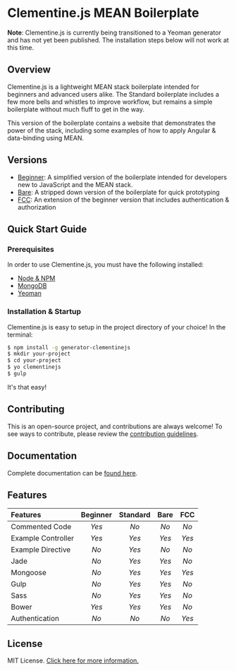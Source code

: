 # Clementine.js MEAN Boilerplate

**Note**: Clementine.js is currently being transitioned to a Yeoman generator and has not yet been published. The installation steps below will not work at this time.

## Overview

Clementine.js is a lightweight MEAN stack boilerplate intended for beginners and advanced users alike. The Standard boilerplate includes a few more bells and whistles to improve workflow, but remains a simple boilerplate without much fluff to get in the way. 

This version of the boilerplate contains a website that demonstrates the power of the stack, including some examples of how to apply Angular & data-binding using MEAN.

## Versions

- [Beginner](https://github.com/johnstonbl01/clementinejs-beginner): A simplified version of the boilerplate intended for developers new to JavaScript and the MEAN stack.
- [Bare](https://github.com/johnstonbl01/clementinejs-bare): A stripped down version of the boilerplate for quick prototyping
- [FCC](https://github.com/johnstonbl01/clementinejs-fcc): An extension of the beginner version that includes authentication & authorization

## Quick Start Guide

### Prerequisites

In order to use Clementine.js, you must have the following installed:

- [Node & NPM](https://nodejs.org/)
- [MongoDB](http://www.mongodb.org/)
- [Yeoman](http://yeoman.io/)

### Installation & Startup

Clementine.js is easy to setup in the project directory of your choice! In the terminal:

```bash
$ npm install -g generator-clementinejs
$ mkdir your-project
$ cd your-project
$ yo clementinejs
$ gulp
```

It's that easy!

## Contributing

This is an open-source project, and contributions are always welcome! To see ways to contribute, please review the [contribution guidelines](http://johnstonbl01.github.io/clementinejs/developers/contributing.html).

## Documentation

Complete documentation can be [found here](http://johnstonbl01.github.io/clementinejs).

## Features

| Features 				| Beginner 	| Standard 	| Bare 		| FCC 		|
|:---------				|:--------:	|:--------:	|:---------:|:---------:|
| Commented Code		| _Yes_ 	| _No_ 		| _No_		| _No_		|
| Example Controller 	| _Yes_ 	| _Yes_		| _Yes_		| _Yes_		|
| Example Directive 	| _No_ 		| _Yes_		| _No_		| _No_		|
| Jade					| _No_ 		| _Yes_ 	| _Yes_	 	| _No_		|
| Mongoose				| _No_		| _Yes_		| _Yes_		| _Yes_		|
| Gulp				 	| _No_		| _Yes_		| _Yes_		| _No_		|
| Sass					| _No_		| _Yes_		| _Yes_		| _No_		|
| Bower					| _Yes_		| _Yes_		| _Yes_		| _No_		|
| Authentication		| _No_		| _No_		| _No_		| _Yes_		|

## License

MIT License. [Click here for more information.](LICENSE.md)
